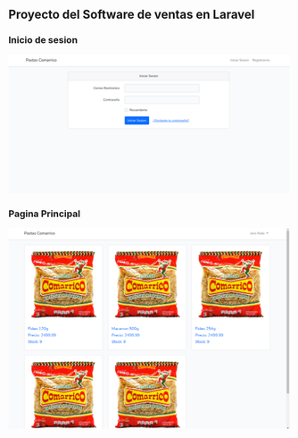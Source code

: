 ## Proyecto del Software de ventas en Laravel


### Inicio de sesion

<img src="/img/inicio_de_sesion.png" alt="Incio de sesion">

### Pagina Principal
<img src="/img/pagina_principal.png" alt="Pagina Principal">

